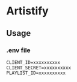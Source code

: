 # Artistify



## Usage

### .env file
```plaintext
CLIENT_ID=xxxxxxxxxx
CLIENT_SECRET=xxxxxxxxxx
PLAYLIST_ID=xxxxxxxxxx
```

